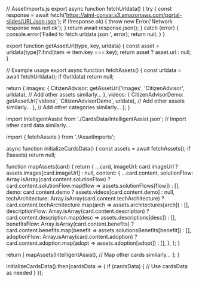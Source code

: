 // AssetImports.js
export async function fetchUrldata() {
  try {
    const response = await fetch('https://aiml-convai.s3.amazonaws.com/portal-slides/URLJson.json');
    if (!response.ok) {
      throw new Error('Network response was not ok');
    }
    return await response.json();
  } catch (error) {
    console.error('Failed to fetch urldata.json:', error);
    return null;
  }
}

export function getAssetUrl(type, key, urldata) {
  const asset = urldata[type]?.find(item => item.key === key);
  return asset ? asset.url : null;
}

// Example usage
export async function fetchAssets() {
  const urldata = await fetchUrldata();
  if (!urldata) return null;

  return {
    images: {
      CitizenAdvisor: getAssetUrl('images', 'CitizenAdvisor', urldata),
      // Add other assets similarly...
    },
    videos: {
      CitizenAdvisorDemo: getAssetUrl('videos', 'CitizenAdvisorDemo', urldata),
      // Add other assets similarly...
    },
    // Add other categories similarly...
  };
}



import IntelligentAssist from './CardsData/IntelligentAssist.json';
// Import other card data similarly...

import { fetchAssets } from './AssetImports';

async function initializeCardsData() {
  const assets = await fetchAssets();
  if (!assets) return null;

  function mapAssets(card) {
    return {
      ...card,
      imageUrl: card.imageUrl ? assets.images[card.imageUrl] : null,
      content: {
        ...card.content,
        solutionFlow: Array.isArray(card.content.solutionFlow)
          ? card.content.solutionFlow.map(flow => assets.solutionFlows[flow])
          : [],
        demo: card.content.demo ? assets.videos[card.content.demo] : null,
        techArchitecture: Array.isArray(card.content.techArchitecture)
          ? card.content.techArchitecture.map(arch => assets.architectures[arch])
          : [],
        descriptionFlow: Array.isArray(card.content.description)
          ? card.content.description.map(desc => assets.descriptions[desc])
          : [],
        benefitsFlow: Array.isArray(card.content.benefits)
          ? card.content.benefits.map(benefit => assets.solutionsBenefits[benefit])
          : [],
        adoptionFlow: Array.isArray(card.content.adoption)
          ? card.content.adoption.map(adopt => assets.adoption[adopt])
          : [],
      },
    };
  }

  return [
    mapAssets(IntelligentAssist),
    // Map other cards similarly...
  ];
}

initializeCardsData().then(cardsData => {
  if (cardsData) {
    // Use cardsData as needed
  }
});
